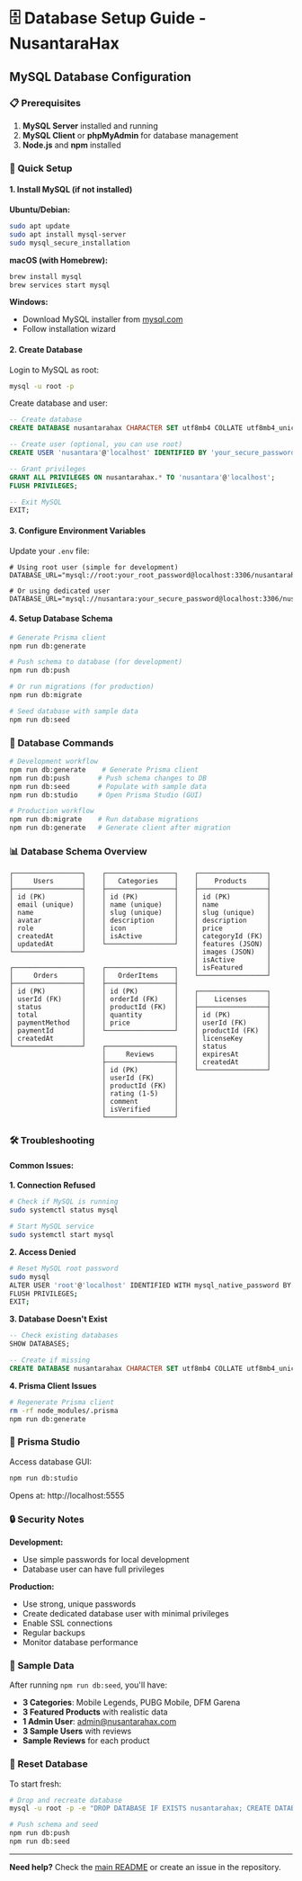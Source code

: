 # 🗄️ Database Setup Guide - NusantaraHax

## MySQL Database Configuration

### 📋 Prerequisites

1. **MySQL Server** installed and running
2. **MySQL Client** or **phpMyAdmin** for database management
3. **Node.js** and **npm** installed

### 🚀 Quick Setup

#### 1. Install MySQL (if not installed)

**Ubuntu/Debian:**
```bash
sudo apt update
sudo apt install mysql-server
sudo mysql_secure_installation
```

**macOS (with Homebrew):**
```bash
brew install mysql
brew services start mysql
```

**Windows:**
- Download MySQL installer from [mysql.com](https://dev.mysql.com/downloads/installer/)
- Follow installation wizard

#### 2. Create Database

Login to MySQL as root:
```bash
mysql -u root -p
```

Create database and user:
```sql
-- Create database
CREATE DATABASE nusantarahax CHARACTER SET utf8mb4 COLLATE utf8mb4_unicode_ci;

-- Create user (optional, you can use root)
CREATE USER 'nusantara'@'localhost' IDENTIFIED BY 'your_secure_password';

-- Grant privileges
GRANT ALL PRIVILEGES ON nusantarahax.* TO 'nusantara'@'localhost';
FLUSH PRIVILEGES;

-- Exit MySQL
EXIT;
```

#### 3. Configure Environment Variables

Update your `.env` file:
```env
# Using root user (simple for development)
DATABASE_URL="mysql://root:your_root_password@localhost:3306/nusantarahax"

# Or using dedicated user
DATABASE_URL="mysql://nusantara:your_secure_password@localhost:3306/nusantarahax"
```

#### 4. Setup Database Schema

```bash
# Generate Prisma client
npm run db:generate

# Push schema to database (for development)
npm run db:push

# Or run migrations (for production)
npm run db:migrate

# Seed database with sample data
npm run db:seed
```

### 🔧 Database Commands

```bash
# Development workflow
npm run db:generate    # Generate Prisma client
npm run db:push       # Push schema changes to DB
npm run db:seed       # Populate with sample data
npm run db:studio     # Open Prisma Studio (GUI)

# Production workflow
npm run db:migrate    # Run database migrations
npm run db:generate   # Generate client after migration
```

### 📊 Database Schema Overview

```
┌─────────────────┐    ┌─────────────────┐    ┌─────────────────┐
│     Users       │    │   Categories    │    │    Products     │
├─────────────────┤    ├─────────────────┤    ├─────────────────┤
│ id (PK)         │    │ id (PK)         │    │ id (PK)         │
│ email (unique)  │    │ name (unique)   │    │ name            │
│ name            │    │ slug (unique)   │    │ slug (unique)   │
│ avatar          │    │ description     │    │ description     │
│ role            │    │ icon            │    │ price           │
│ createdAt       │    │ isActive        │    │ categoryId (FK) │
│ updatedAt       │    └─────────────────┘    │ features (JSON) │
└─────────────────┘                           │ images (JSON)   │
                                              │ isActive        │
┌─────────────────┐    ┌─────────────────┐    │ isFeatured      │
│     Orders      │    │   OrderItems    │    └─────────────────┘
├─────────────────┤    ├─────────────────┤
│ id (PK)         │    │ id (PK)         │    ┌─────────────────┐
│ userId (FK)     │    │ orderId (FK)    │    │    Licenses     │
│ status          │    │ productId (FK)  │    ├─────────────────┤
│ total           │    │ quantity        │    │ id (PK)         │
│ paymentMethod   │    │ price           │    │ userId (FK)     │
│ paymentId       │    └─────────────────┘    │ productId (FK)  │
│ createdAt       │                           │ licenseKey      │
└─────────────────┘    ┌─────────────────┐    │ status          │
                       │     Reviews     │    │ expiresAt       │
                       ├─────────────────┤    │ createdAt       │
                       │ id (PK)         │    └─────────────────┘
                       │ userId (FK)     │
                       │ productId (FK)  │
                       │ rating (1-5)    │
                       │ comment         │
                       │ isVerified      │
                       └─────────────────┘
```

### 🛠️ Troubleshooting

#### Common Issues:

**1. Connection Refused**
```bash
# Check if MySQL is running
sudo systemctl status mysql

# Start MySQL service
sudo systemctl start mysql
```

**2. Access Denied**
```bash
# Reset MySQL root password
sudo mysql
ALTER USER 'root'@'localhost' IDENTIFIED WITH mysql_native_password BY 'new_password';
FLUSH PRIVILEGES;
EXIT;
```

**3. Database Doesn't Exist**
```sql
-- Check existing databases
SHOW DATABASES;

-- Create if missing
CREATE DATABASE nusantarahax CHARACTER SET utf8mb4 COLLATE utf8mb4_unicode_ci;
```

**4. Prisma Client Issues**
```bash
# Regenerate Prisma client
rm -rf node_modules/.prisma
npm run db:generate
```

### 📱 Prisma Studio

Access database GUI:
```bash
npm run db:studio
```
Opens at: http://localhost:5555

### 🔒 Security Notes

**Development:**
- Use simple passwords for local development
- Database user can have full privileges

**Production:**
- Use strong, unique passwords
- Create dedicated database user with minimal privileges
- Enable SSL connections
- Regular backups
- Monitor database performance

### 📝 Sample Data

After running `npm run db:seed`, you'll have:
- **3 Categories**: Mobile Legends, PUBG Mobile, DFM Garena
- **3 Featured Products** with realistic data
- **1 Admin User**: admin@nusantarahax.com
- **3 Sample Users** with reviews
- **Sample Reviews** for each product

### 🔄 Reset Database

To start fresh:
```bash
# Drop and recreate database
mysql -u root -p -e "DROP DATABASE IF EXISTS nusantarahax; CREATE DATABASE nusantarahax CHARACTER SET utf8mb4 COLLATE utf8mb4_unicode_ci;"

# Push schema and seed
npm run db:push
npm run db:seed
```

---

**Need help?** Check the [main README](../README.md) or create an issue in the repository.
